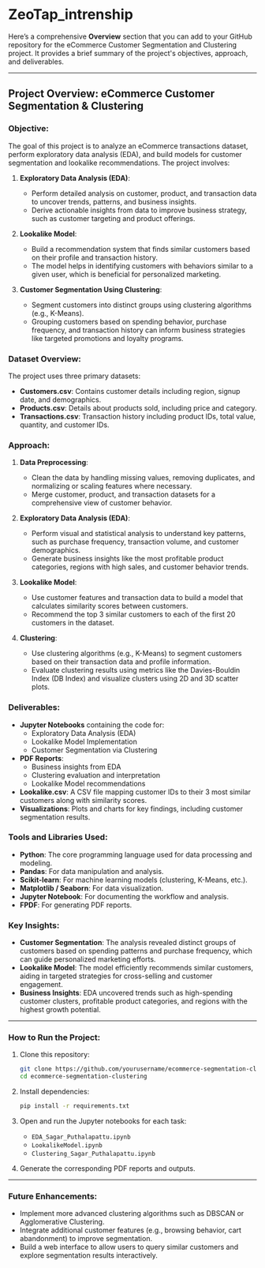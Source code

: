 # ZeoTap_intrenship

Here’s a comprehensive **Overview** section that you can add to your GitHub repository for the eCommerce Customer Segmentation and Clustering project. It provides a brief summary of the project's objectives, approach, and deliverables.

---

## **Project Overview: eCommerce Customer Segmentation & Clustering**

### **Objective**:
The goal of this project is to analyze an eCommerce transactions dataset, perform exploratory data analysis (EDA), and build models for customer segmentation and lookalike recommendations. The project involves:

1. **Exploratory Data Analysis (EDA)**:  
   - Perform detailed analysis on customer, product, and transaction data to uncover trends, patterns, and business insights.
   - Derive actionable insights from data to improve business strategy, such as customer targeting and product offerings.

2. **Lookalike Model**:  
   - Build a recommendation system that finds similar customers based on their profile and transaction history.
   - The model helps in identifying customers with behaviors similar to a given user, which is beneficial for personalized marketing.

3. **Customer Segmentation Using Clustering**:  
   - Segment customers into distinct groups using clustering algorithms (e.g., K-Means).
   - Grouping customers based on spending behavior, purchase frequency, and transaction history can inform business strategies like targeted promotions and loyalty programs.

### **Dataset Overview**:
The project uses three primary datasets:
- **Customers.csv**: Contains customer details including region, signup date, and demographics.
- **Products.csv**: Details about products sold, including price and category.
- **Transactions.csv**: Transaction history including product IDs, total value, quantity, and customer IDs.

### **Approach**:
1. **Data Preprocessing**:
   - Clean the data by handling missing values, removing duplicates, and normalizing or scaling features where necessary.
   - Merge customer, product, and transaction datasets for a comprehensive view of customer behavior.

2. **Exploratory Data Analysis (EDA)**:
   - Perform visual and statistical analysis to understand key patterns, such as purchase frequency, transaction volume, and customer demographics.
   - Generate business insights like the most profitable product categories, regions with high sales, and customer behavior trends.

3. **Lookalike Model**:
   - Use customer features and transaction data to build a model that calculates similarity scores between customers.
   - Recommend the top 3 similar customers to each of the first 20 customers in the dataset.

4. **Clustering**:
   - Use clustering algorithms (e.g., K-Means) to segment customers based on their transaction data and profile information.
   - Evaluate clustering results using metrics like the Davies-Bouldin Index (DB Index) and visualize clusters using 2D and 3D scatter plots.

### **Deliverables**:
- **Jupyter Notebooks** containing the code for:
  - Exploratory Data Analysis (EDA)
  - Lookalike Model Implementation
  - Customer Segmentation via Clustering
- **PDF Reports**:
  - Business insights from EDA
  - Clustering evaluation and interpretation
  - Lookalike Model recommendations
- **Lookalike.csv**: A CSV file mapping customer IDs to their 3 most similar customers along with similarity scores.
- **Visualizations**: Plots and charts for key findings, including customer segmentation results.

### **Tools and Libraries Used**:
- **Python**: The core programming language used for data processing and modeling.
- **Pandas**: For data manipulation and analysis.
- **Scikit-learn**: For machine learning models (clustering, K-Means, etc.).
- **Matplotlib / Seaborn**: For data visualization.
- **Jupyter Notebook**: For documenting the workflow and analysis.
- **FPDF**: For generating PDF reports.

### **Key Insights**:
- **Customer Segmentation**: The analysis revealed distinct groups of customers based on spending patterns and purchase frequency, which can guide personalized marketing efforts.
- **Lookalike Model**: The model efficiently recommends similar customers, aiding in targeted strategies for cross-selling and customer engagement.
- **Business Insights**: EDA uncovered trends such as high-spending customer clusters, profitable product categories, and regions with the highest growth potential.

---

### **How to Run the Project**:
1. Clone this repository:
   ```bash
   git clone https://github.com/yourusername/ecommerce-segmentation-clustering.git
   cd ecommerce-segmentation-clustering
   ```

2. Install dependencies:
   ```bash
   pip install -r requirements.txt
   ```

3. Open and run the Jupyter notebooks for each task:
   - `EDA_Sagar_Puthalapattu.ipynb`
   - `LookalikeModel.ipynb`
   - `Clustering_Sagar_Puthalapattu.ipynb`

4. Generate the corresponding PDF reports and outputs.

---

### **Future Enhancements**:
- Implement more advanced clustering algorithms such as DBSCAN or Agglomerative Clustering.
- Integrate additional customer features (e.g., browsing behavior, cart abandonment) to improve segmentation.
- Build a web interface to allow users to query similar customers and explore segmentation results interactively.

